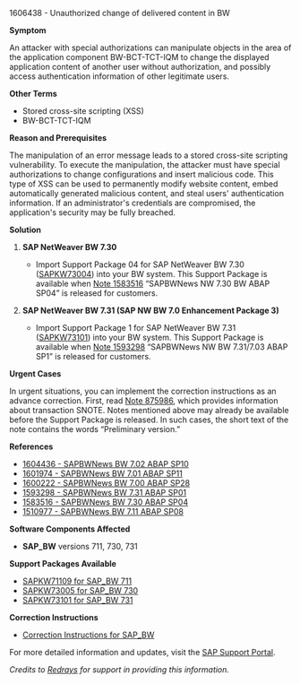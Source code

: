 1606438 - Unauthorized change of delivered content in BW

**Symptom**

An attacker with special authorizations can manipulate objects in the area of the application component BW-BCT-TCT-IQM to change the displayed application content of another user without authorization, and possibly access authentication information of other legitimate users.

**Other Terms**

- Stored cross-site scripting (XSS)
- BW-BCT-TCT-IQM

**Reason and Prerequisites**

The manipulation of an error message leads to a stored cross-site scripting vulnerability. To execute the manipulation, the attacker must have special authorizations to change configurations and insert malicious code. This type of XSS can be used to permanently modify website content, embed automatically generated malicious content, and steal users' authentication information. If an administrator's credentials are compromised, the application's security may be fully breached.

**Solution**

1. **SAP NetWeaver BW 7.30**
   - Import Support Package 04 for SAP NetWeaver BW 7.30 ([SAPKW73004](https://me.sap.com/supportpackage/SAPKW73004)) into your BW system. This Support Package is available when [Note 1583516](https://me.sap.com/notes/1583516) “SAPBWNews NW 7.30 BW ABAP SP04” is released for customers.

2. **SAP NetWeaver BW 7.31 (SAP NW BW 7.0 Enhancement Package 3)**
   - Import Support Package 1 for SAP NetWeaver BW 7.31 ([SAPKW73101](https://me.sap.com/supportpackage/SAPKW73101)) into your BW system. This Support Package is available when [Note 1593298](https://me.sap.com/notes/1593298) “SAPBWNews NW BW 7.31/7.03 ABAP SP1” is released for customers.

**Urgent Cases**

In urgent situations, you can implement the correction instructions as an advance correction. First, read [Note 875986](https://me.sap.com/notes/875986), which provides information about transaction SNOTE. Notes mentioned above may already be available before the Support Package is released. In such cases, the short text of the note contains the words “Preliminary version.”

**References**

- [1604436 - SAPBWNews BW 7.02 ABAP SP10](https://me.sap.com/notes/1604436)
- [1601974 - SAPBWNews BW 7.01 ABAP SP11](https://me.sap.com/notes/1601974)
- [1600222 - SAPBWNews BW 7.00 ABAP SP28](https://me.sap.com/notes/1600222)
- [1593298 - SAPBWNews BW 7.31 ABAP SP01](https://me.sap.com/notes/1593298)
- [1583516 - SAPBWNews BW 7.30 ABAP SP04](https://me.sap.com/notes/1583516)
- [1510977 - SAPBWNews BW 7.11 ABAP SP08](https://me.sap.com/notes/1510977)

**Software Components Affected**

- **SAP_BW** versions 711, 730, 731

**Support Packages Available**

- [SAPKW71109 for SAP_BW 711](https://me.sap.com/supportpackage/SAPKW71109)
- [SAPKW73005 for SAP_BW 730](https://me.sap.com/supportpackage/SAPKW73005)
- [SAPKW73101 for SAP_BW 731](https://me.sap.com/supportpackage/SAPKW73101)

**Correction Instructions**

- [Correction Instructions for SAP_BW](https://me.sap.com/corrins/0001606438/30)

For more detailed information and updates, visit the [SAP Support Portal](https://me.sap.com/).

*Credits to [Redrays](https://redrays.io) for support in providing this information.*